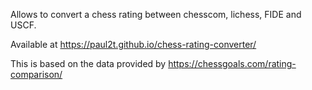 Allows to convert a chess rating between chesscom, lichess, FIDE and USCF.

Available at https://paul2t.github.io/chess-rating-converter/

This is based on the data provided by https://chessgoals.com/rating-comparison/
